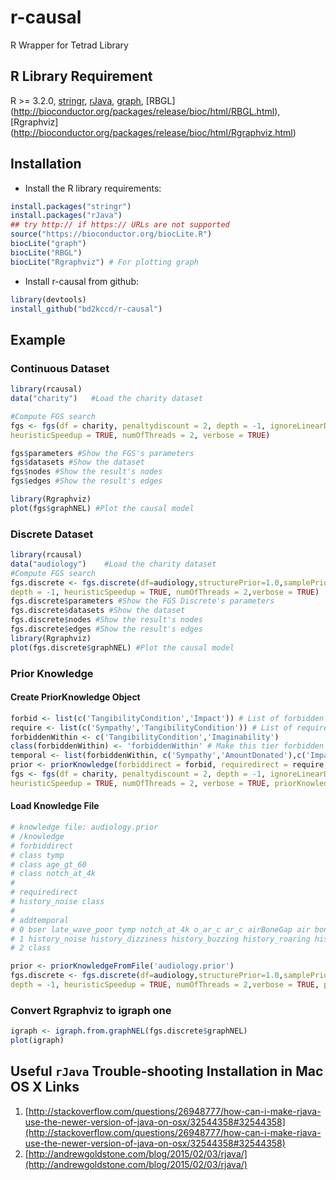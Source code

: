 # r-causal
R Wrapper for Tetrad Library

## R Library Requirement
R >= 3.2.0, 
[stringr](https://cran.r-project.org/web/packages/stringr/),
[rJava](https://cran.r-project.org/web/packages/rJava/index.html), 
[graph](http://bioconductor.org/packages/release/bioc/html/graph.html), 
[RBGL] (http://bioconductor.org/packages/release/bioc/html/RBGL.html), 
[Rgraphviz] (http://bioconductor.org/packages/release/bioc/html/Rgraphviz.html)

## Installation

- Install the R library requirements:
```R
install.packages("stringr")
install.packages("rJava")
## try http:// if https:// URLs are not supported
source("https://bioconductor.org/biocLite.R") 
biocLite("graph")
biocLite("RBGL")
biocLite("Rgraphviz") # For plotting graph
```
- Install r-causal from github:

```R
library(devtools)
install_github("bd2kccd/r-causal")
```

## Example
### Continuous Dataset
```R
library(rcausal)
data("charity")   #Load the charity dataset

#Compute FGS search
fgs <- fgs(df = charity, penaltydiscount = 2, depth = -1, ignoreLinearDependence = TRUE, 
heuristicSpeedup = TRUE, numOfThreads = 2, verbose = TRUE)    

fgs$parameters #Show the FGS's parameters
fgs$datasets #Show the dataset
fgs$nodes #Show the result's nodes
fgs$edges #Show the result's edges

library(Rgraphviz)
plot(fgs$graphNEL) #Plot the causal model
```
### Discrete Dataset
```R
library(rcausal)
data("audiology")    #Load the charity dataset
#Compute FGS search
fgs.discrete <- fgs.discrete(df=audiology,structurePrior=1.0,samplePrior=1.0, 
depth = -1, heuristicSpeedup = TRUE, numOfThreads = 2,verbose = TRUE)
fgs.discrete$parameters #Show the FGS Discrete's parameters
fgs.discrete$datasets #Show the dataset
fgs.discrete$nodes #Show the result's nodes
fgs.discrete$edges #Show the result's edges
library(Rgraphviz)
plot(fgs.discrete$graphNEL) #Plot the causal model
```

### Prior Knowledge

#### Create PriorKnowledge Object
```R
forbid <- list(c('TangibilityCondition','Impact')) # List of forbidden directed edges
require <- list(c('Sympathy','TangibilityCondition')) # List of required directed edges
forbiddenWithin <- c('TangibilityCondition','Imaginability')
class(forbiddenWithin) <- 'forbiddenWithin' # Make this tier forbidden within
temporal <- list(forbiddenWithin, c('Sympathy','AmountDonated'),c('Impact')) # List of temporal node tiers
prior <- priorKnowledge(forbiddirect = forbid, requiredirect = require, addtemporal = temporal)
fgs <- fgs(df = charity, penaltydiscount = 2, depth = -1, ignoreLinearDependence = TRUE, 
heuristicSpeedup = TRUE, numOfThreads = 2, verbose = TRUE, priorKnowledge = prior)
```

#### Load Knowledge File
```R
# knowledge file: audiology.prior
# /knowledge
# forbiddirect
# class tymp
# class age_gt_60
# class notch_at_4k
# 
# requiredirect
# history_noise class
#
# addtemporal
# 0 bser late_wave_poor tymp notch_at_4k o_ar_c ar_c airBoneGap air bone o_ar_u airBoneGap
# 1 history_noise history_dizziness history_buzzing history_roaring history_recruitment history_fluctuating history_heredity history_nausea
# 2 class

prior <- priorKnowledgeFromFile('audiology.prior')
fgs.discrete <- fgs.discrete(df=audiology,structurePrior=1.0,samplePrior=1.0, 
depth = -1, heuristicSpeedup = TRUE, numOfThreads = 2,verbose = TRUE, priorKnowledge = prior)
```

### Convert Rgraphviz to igraph one
```R
igraph <- igraph.from.graphNEL(fgs.discrete$graphNEL)
plot(igraph)
```

## Useful `rJava` Trouble-shooting Installation in Mac OS X Links

1. [http://stackoverflow.com/questions/26948777/how-can-i-make-rjava-use-the-newer-version-of-java-on-osx/32544358#32544358](http://stackoverflow.com/questions/26948777/how-can-i-make-rjava-use-the-newer-version-of-java-on-osx/32544358#32544358)
2. [http://andrewgoldstone.com/blog/2015/02/03/rjava/](http://andrewgoldstone.com/blog/2015/02/03/rjava/)
